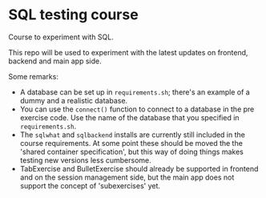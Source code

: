 # SQL testing course

Course to experiment with SQL.

This repo will be used to experiment with the latest updates on frontend, backend and main app side.

Some remarks:

- A database can be set up in `requirements.sh`; there's an example of a dummy and a realistic database.
- You can use the `connect()` function to connect to a database in the pre exercise code. Use the name of the database that you specified in `requirements.sh`.
- The `sqlwhat` and `sqlbackend` installs are currently still included in the course requirements. At some point these should be moved the the 'shared container specification', but this way of doing things makes testing new versions less cumbersome.
- TabExercise and BulletExercise should already be supported in frontend and on the session management side, but the main app does not support the concept of 'subexercises' yet.
